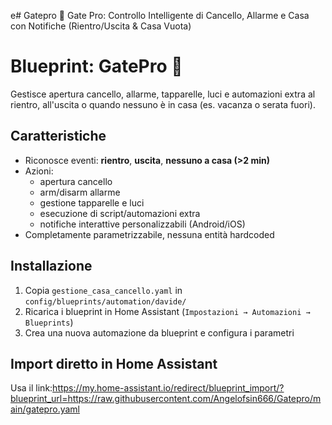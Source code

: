 e# Gatepro
🏡 Gate Pro: Controllo Intelligente di Cancello, Allarme e Casa con Notifiche (Rientro/Uscita &amp; Casa Vuota)
# Blueprint: GatePro 🚪

Gestisce apertura cancello, allarme, tapparelle, luci e automazioni extra
al rientro, all'uscita o quando nessuno è in casa (es. vacanza o serata fuori).

## Caratteristiche
- Riconosce eventi: **rientro**, **uscita**, **nessuno a casa (>2 min)**
- Azioni:
  - apertura cancello
  - arm/disarm allarme
  - gestione tapparelle e luci
  - esecuzione di script/automazioni extra
  - notifiche interattive personalizzabili (Android/iOS)
- Completamente parametrizzabile, nessuna entità hardcoded

## Installazione
1. Copia `gestione_casa_cancello.yaml` in 
   `config/blueprints/automation/davide/`
2. Ricarica i blueprint in Home Assistant (`Impostazioni → Automazioni → Blueprints`)
3. Crea una nuova automazione da blueprint e configura i parametri

## Import diretto in Home Assistant
Usa il link:https://my.home-assistant.io/redirect/blueprint_import/?blueprint_url=https://raw.githubusercontent.com/Angelofsin666/Gatepro/main/gatepro.yaml
